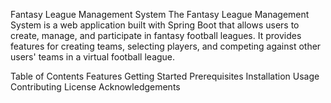 Fantasy League Management System
The Fantasy League Management System is a web application built with Spring Boot that allows users to create, manage, and participate in fantasy football leagues. It provides features for creating teams, selecting players, and competing against other users' teams in a virtual football league.

Table of Contents
Features
Getting Started
Prerequisites
Installation
Usage
Contributing
License
Acknowledgements

